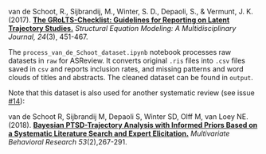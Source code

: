 van de Schoot, R., Sijbrandij, M., Winter, S. D., Depaoli, S., & Vermunt, J. K. (2017). **[The GRoLTS-Checklist: Guidelines for Reporting on Latent Trajectory Studies.][1]** _Structural Equation Modeling: A Multidisciplinary Journal, 24_(3), 451-467. 

The `process_van_de_Schoot_dataset.ipynb` notebook processes raw datasets in `raw` for ASReview. It converts original `.ris` files into `.csv` files saved in `csv` and reports inclusion rates, and missing patterns and word clouds of titles and abstracts. The cleaned dataset can be found in `output`.

Note that this dataset is also used for another systematic review (see issue [#14](https://github.com/asreview/systematic-review-datasets/issues/14)):

van de Schoot R, Sijbrandij M, Depaoli S, Winter SD, Olff M, van Loey NE. (2018). **[Bayesian PTSD-Trajectory Analysis with Informed Priors Based on a Systematic Literature Search and Expert Elicitation.][2]** _Multivariate Behavioral Research 53_(2),267-291. 

[1]:	https://doi.org/10.1080/10705511.2016.1247646
[2]:	https://doi.org/10.1080/00273171.2017.1412293


